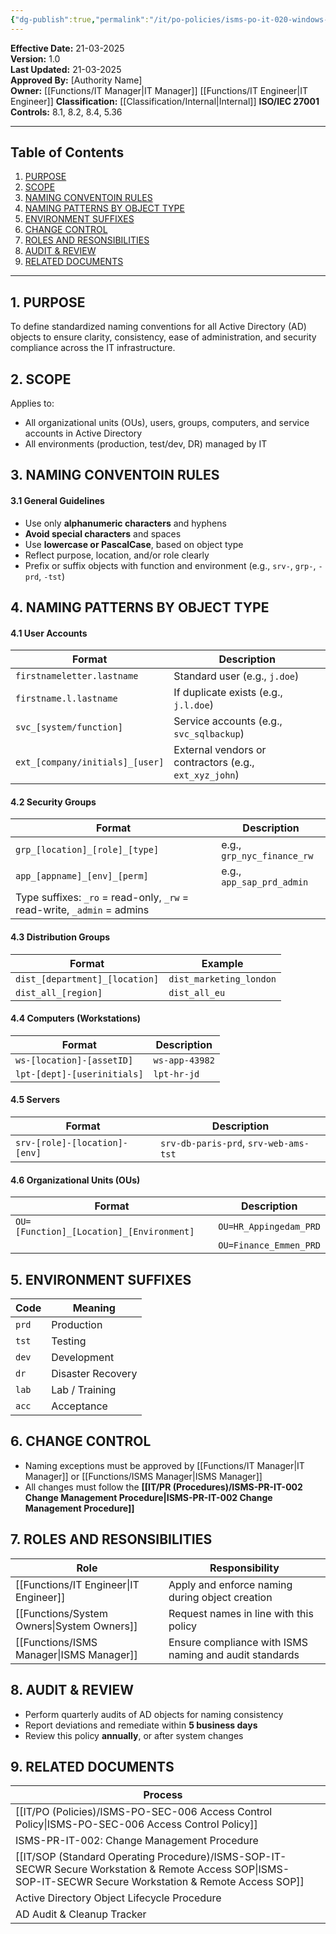 ```yaml
---
{"dg-publish":true,"permalink":"/it/po-policies/isms-po-it-020-windows-active-directory-naming-convention-policy/","tags":["policy","reading","convention"],"noteIcon":"lightbulb"}
---
```


**Effective Date:** 21-03-2025  
**Version:** 1.0  
**Last Updated:** 21-03-2025  
**Approved By:** [Authority Name]  
**Owner:** [[Functions/IT Manager\|IT Manager]] [[Functions/IT Engineer\|IT Engineer]]
**Classification:** [[Classification/Internal\|Internal]]
**ISO/IEC 27001 Controls:** 8.1, 8.2, 8.4, 5.36

---
## **Table of Contents**  
1. [PURPOSE](#purpose)  
2. [SCOPE](#scope)  
3. [NAMING CONVENTOIN RULES](#naming-convention-rules)  
4. [NAMING PATTERNS BY OBJECT TYPE](#naming-patterns-by-object-type)  
5. [ENVIRONMENT SUFFIXES](#environment-suffixes)  
6. [CHANGE CONTROL](#change-control)  
7. [ROLES AND RESONSIBILITIES](#roles-and-responsibilities)  
8. [AUDIT & REVIEW](#audit-review)
9. [RELATED DOCUMENTS](#related-documents)

---
## **1. PURPOSE**  
To define standardized naming conventions for all Active Directory (AD) objects to ensure clarity, consistency, ease of administration, and security compliance across the IT infrastructure.
## **2. SCOPE**
Applies to:
- All organizational units (OUs), users, groups, computers, and service accounts in Active Directory
- All environments (production, test/dev, DR) managed by IT
## **3. NAMING CONVENTOIN RULES** 

 #### 3.1 General Guidelines
- Use only **alphanumeric characters** and hyphens
- **Avoid special characters** and spaces
- Use **lowercase or PascalCase**, based on object type
- Reflect purpose, location, and/or role clearly
- Prefix or suffix objects with function and environment (e.g., `srv-`, `grp-`, `-prd`, `-tst`)
## **4. NAMING PATTERNS BY OBJECT TYPE**

#### 4.1 User Accounts

| Format                          | Description                                            |
| ------------------------------- | ------------------------------------------------------ |
| `firstnameletter.lastname`      | Standard user (e.g., `j.doe`)                          |
| `firstname.l.lastname`          | If duplicate exists (e.g., `j.l.doe`)                  |
| `svc_[system/function]`         | Service accounts (e.g., `svc_sqlbackup`)               |
| `ext_[company/initials]_[user]` | External vendors or contractors (e.g., `ext_xyz_john`) |
#### 4.2 Security Groups

| Format                                                                  | Description                |
| ----------------------------------------------------------------------- | -------------------------- |
| `grp_[location]_[role]_[type]`                                          | e.g., `grp_nyc_finance_rw` |
| `app_[appname]_[env]_[perm]`                                            | e.g., `app_sap_prd_admin`  |
| Type suffixes: `_ro` = read-only, `_rw` = read-write, `_admin` = admins |                            |
#### 4.3 Distribution Groups

|Format|Example|
|---|---|
|`dist_[department]_[location]`|`dist_marketing_london`|
|`dist_all_[region]`|`dist_all_eu`|
#### 4.4 Computers (Workstations)

| Format                      | Description    |
| --------------------------- | -------------- |
| `ws-[location]-[assetID]`   | `ws-app-43982` |
| `lpt-[dept]-[userinitials]` | `lpt-hr-jd`    |
#### 4.5 Servers

|Format|Description|
|---|---|
|`srv-[role]-[location]-[env]`|`srv-db-paris-prd`, `srv-web-ams-tst`|

#### 4.6 Organizational Units (OUs)

| Format                                   | Description            |
| ---------------------------------------- | ---------------------- |
| `OU=[Function]_[Location]_[Environment]` | `OU=HR_Appingedam_PRD` |
|                                          | `OU=Finance_Emmen_PRD` |
## **5. ENVIRONMENT SUFFIXES**  
| Code  | Meaning           |
| ----- | ----------------- |
| `prd` | Production        |
| `tst` | Testing           |
| `dev` | Development       |
| `dr`  | Disaster Recovery |
| `lab` | Lab / Training    |
| `acc` | Acceptance        |
## **6. CHANGE CONTROL**  
- Naming exceptions must be approved by [[Functions/IT Manager\|IT Manager]] or [[Functions/ISMS Manager\|ISMS Manager]]
- All changes must follow the **[[IT/PR (Procedures)/ISMS-PR-IT-002 Change Management Procedure\|ISMS-PR-IT-002 Change Management Procedure]]**
## **7. ROLES AND RESONSIBILITIES**  

| Role              | Responsibility                                         |
| ----------------- | ------------------------------------------------------ |
| [[Functions/IT Engineer\|IT Engineer]]   | Apply and enforce naming during object creation        |
| [[Functions/System Owners\|System Owners]] | Request names in line with this policy                 |
| [[Functions/ISMS Manager\|ISMS Manager]]  | Ensure compliance with ISMS naming and audit standards |
## **8. AUDIT & REVIEW**
- Perform quarterly audits of AD objects for naming consistency
- Report deviations and remediate within **5 business days**
- Review this policy **annually**, or after system changes
## **9. RELATED DOCUMENTS**

| Process                                                      |     |
| ------------------------------------------------------------ | --- |
| [[IT/PO (Policies)/ISMS-PO-SEC-006 Access Control Policy\|ISMS-PO-SEC-006 Access Control Policy]]                    |     |
| ISMS-PR-IT-002: Change Management Procedure                  |     |
| [[IT/SOP (Standard Operating Procedure)/ISMS-SOP-IT-SECWR Secure Workstation & Remote Access SOP\|ISMS-SOP-IT-SECWR Secure Workstation & Remote Access SOP]] |     |
| Active Directory Object Lifecycle Procedure                  |     |
| AD Audit & Cleanup Tracker                                   |     |




